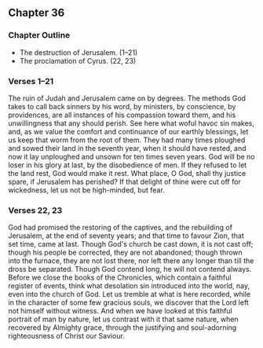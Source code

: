 ## Chapter 36

### Chapter Outline

- The destruction of Jerusalem. (1–21)
- The proclamation of Cyrus. (22, 23)

### Verses 1–21

The ruin of Judah and Jerusalem came on by degrees. The methods God takes to call back sinners by his word, by ministers, by conscience, by providences, are all instances of his compassion toward them, and his unwillingness that any should perish. See here what woful havoc sin makes, and, as we value the comfort and continuance of our earthly blessings, let us keep that worm from the root of them. They had many times ploughed and sowed their land in the seventh year, when it should have rested, and now it lay unploughed and unsown for ten times seven years. God will be no loser in his glory at last, by the disobedience of men. If they refused to let the land rest, God would make it rest. What place, O God, shall thy justice spare, if Jerusalem has perished? If that delight of thine were cut off for wickedness, let us not be high-minded, but fear.

### Verses 22, 23

God had promised the restoring of the captives, and the rebuilding of Jerusalem, at the end of seventy years; and that time to favour Zion, that set time, came at last. Though God's church be cast down, it is not cast off; though his people be corrected, they are not abandoned; though thrown into the furnace, they are not lost there, nor left there any longer than till the dross be separated. Though God contend long, he will not contend always. Before we close the books of the Chronicles, which contain a faithful register of events, think what desolation sin introduced into the world, nay, even into the church of God. Let us tremble at what is here recorded, while in the character of some few gracious souls, we discover that the Lord left not himself without witness. And when we have looked at this faithful portrait of man by nature, let us contrast with it that same nature, when recovered by Almighty grace, through the justifying and soul-adorning righteousness of Christ our Saviour.

